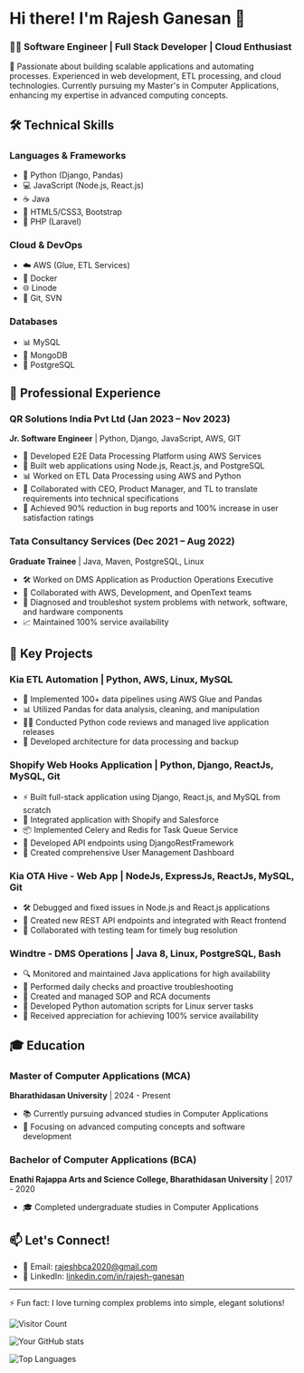 # Hi there! I'm Rajesh Ganesan 👋

### 👨‍💻 Software Engineer | Full Stack Developer | Cloud Enthusiast

🌟 Passionate about building scalable applications and automating processes. Experienced in web development, ETL processing, and cloud technologies. Currently pursuing my Master's in Computer Applications, enhancing my expertise in advanced computing concepts.

## 🛠️ Technical Skills

### Languages & Frameworks
- 🐍 Python (Django, Pandas)
- 💻 JavaScript (Node.js, React.js)
- ☕ Java
- 🎨 HTML5/CSS3, Bootstrap
- 🐘 PHP (Laravel)

### Cloud & DevOps
- ☁️ AWS (Glue, ETL Services)
- 🐳 Docker
- 🌐 Linode
- 🔄 Git, SVN

### Databases
- 📊 MySQL
- 🍃 MongoDB
- 🐘 PostgreSQL

## 💼 Professional Experience

### QR Solutions India Pvt Ltd (Jan 2023 – Nov 2023)
**Jr. Software Engineer** | Python, Django, JavaScript, AWS, GIT
- 🚀 Developed E2E Data Processing Platform using AWS Services
- 🔧 Built web applications using Node.js, React.js, and PostgreSQL
- 📊 Worked on ETL Data Processing using AWS and Python
- 🤝 Collaborated with CEO, Product Manager, and TL to translate requirements into technical specifications
- 🎯 Achieved 90% reduction in bug reports and 100% increase in user satisfaction ratings

### Tata Consultancy Services (Dec 2021 – Aug 2022)
**Graduate Trainee** | Java, Maven, PostgreSQL, Linux
- 🛠️ Worked on DMS Application as Production Operations Executive
- 🤝 Collaborated with AWS, Development, and OpenText teams
- 🔧 Diagnosed and troubleshot system problems with network, software, and hardware components
- 📈 Maintained 100% service availability

## 🚀 Key Projects

### Kia ETL Automation | Python, AWS, Linux, MySQL
- 🔄 Implemented 100+ data pipelines using AWS Glue and Pandas
- 📊 Utilized Pandas for data analysis, cleaning, and manipulation
- 👨‍💻 Conducted Python code reviews and managed live application releases
- 💾 Developed architecture for data processing and backup

### Shopify Web Hooks Application | Python, Django, ReactJs, MySQL, Git
- ⚡ Built full-stack application using Django, React.js, and MySQL from scratch
- 🔌 Integrated application with Shopify and Salesforce
- 📦 Implemented Celery and Redis for Task Queue Service
- 🔨 Developed API endpoints using DjangoRestFramework
- 📱 Created comprehensive User Management Dashboard

### Kia OTA Hive - Web App | NodeJs, ExpressJs, ReactJs, MySQL, Git
- 🛠️ Debugged and fixed issues in Node.js and React.js applications
- 🔨 Created new REST API endpoints and integrated with React frontend
- 🤝 Collaborated with testing team for timely bug resolution

### Windtre - DMS Operations | Java 8, Linux, PostgreSQL, Bash
- 🔍 Monitored and maintained Java applications for high availability
- 🔧 Performed daily checks and proactive troubleshooting
- 📝 Created and managed SOP and RCA documents
- 🤖 Developed Python automation scripts for Linux server tasks
- 🌟 Received appreciation for achieving 100% service availability

## 🎓 Education

### Master of Computer Applications (MCA)
**Bharathidasan University** | 2024 - Present
- 📚 Currently pursuing advanced studies in Computer Applications
- 🎯 Focusing on advanced computing concepts and software development

### Bachelor of Computer Applications (BCA)
**Enathi Rajappa Arts and Science College, Bharathidasan University** | 2017 - 2020
- 🎓 Completed undergraduate studies in Computer Applications

## 📫 Let's Connect!
- 📧 Email: rajeshbca2020@gmail.com
- 💼 LinkedIn: [linkedin.com/in/rajesh-ganesan](https://linkedin.com/in/rajesh-ganesan)

---
⚡ Fun fact: I love turning complex problems into simple, elegant solutions!

![Visitor Count](https://visitor-badge.laobi.icu/badge?page_id=Rajesh2705)

![Your GitHub stats](https://github-readme-stats.vercel.app/api?username=Rajesh2705&show_icons=true&theme=radical)

![Top Languages](https://github-readme-stats.vercel.app/api/top-langs/?username=Rajesh2705&layout=compact&theme=radical)
